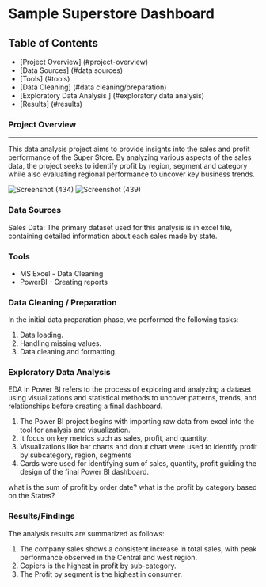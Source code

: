 # Sample Superstore Dashboard

## Table of Contents

- [Project Overview] (#project-overview)
- [Data Sources] (#data sources)
- [Tools] (#tools)
- [Data Cleaning] (#data cleaning/preparation)
- [Exploratory Data Analysis ] (#exploratory data analysis)
- [Results] (#results)


### Project Overview
---

This data analysis project aims to provide insights into the sales and profit performance of the Super Store. By analyzing various aspects of the sales data, the project seeks to identify profit by region, segment and category while also evaluating regional performance to uncover key business trends.

![Screenshot (434)](https://github.com/user-attachments/assets/ba4c0556-776d-484b-95bc-1d16cfb1af51)
![Screenshot (439)](https://github.com/user-attachments/assets/22a92cb3-febf-41e0-a286-1c75db0bc259)

### Data Sources

Sales Data: The primary dataset used for this analysis is in excel  file, containing detailed information about each sales made by state.

### Tools

- MS Excel  - Data Cleaning
- PowerBI -  Creating reports

### Data Cleaning / Preparation

In the initial data preparation phase, we performed the following tasks:
 1. Data loading.
 2. Handling missing values.
 3. Data cleaning and formatting.

### Exploratory Data Analysis

EDA in Power BI refers to the process of exploring and analyzing a dataset using visualizations and statistical methods to uncover patterns, trends, and relationships before creating a final dashboard.
 1. The Power BI project begins with importing raw data from excel into the tool for analysis and visualization.
 2. It focus on key metrics such as sales, profit, and quantity.
 3. Visualizations like bar charts and donut chart were used to identify profit by subcategory, region, segments
 4. Cards were used for identifying sum of sales, quantity, profit guiding the design of the final Power BI dashboard.

what is the sum of profit by order date?
what is the profit by category based on the States?

### Results/Findings

The analysis results are summarized as follows:
 1. The company sales shows a consistent increase in total sales, with peak performance observed in the Central and west region.
 2. Copiers is the highest in profit by sub-category.
 3. The Profit by segment is the highest in consumer.




   
